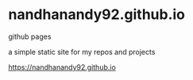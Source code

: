 # nandhanandy92.github.io
github pages

a simple static site for my repos and projects

https://nandhanandy92.github.io
